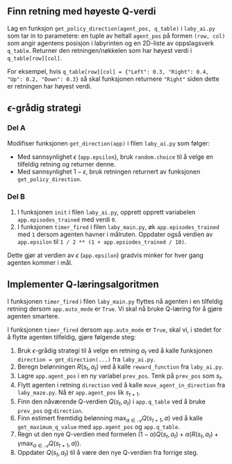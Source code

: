 ## Finn retning med høyeste Q-verdi

Lag en funksjon `get_policy_direction(agent_pos, q_table)` i `laby_ai.py` som tar in to parametere: en tuple av heltall `agent_pos` på formen `(row, col)` som angir agentens posisjon i labyrinten og en 2D-liste av oppslagsverk `q_table`. Returner den retningen/nøkkelen som har høyest verdi i `q_table[row][col]`.

For eksempel, hvis `q_table[row][col] = {"Left": 0.3, "Right": 0.4, "Up": 0.2, "Down": 0.3}` så skal funksjonen returnere `"Right"` siden dette er retningen har høyest verdi.

## $\epsilon$-grådig strategi

### Del A

Modifiser funksjonen `get_direction(app)` i filen `laby_ai.py` som følger:

- Med sannsynlighet $\epsilon$ (`app.epsilon`), bruk `random.choice` til å velge en tilfeldig retning og returner denne.
- Med sannsynlighet $1-\epsilon$, bruk retningen returnert av funksjonen `get_policy_direction`.

### Del B

1. I funksjonen `init` i filen `laby_ai.py`, opprett opprett variabelen `app.episodes_trained` med verdi `0`.
2. I funksjonen `timer_fired` i filen `laby_main.py`, øk `app.episodes_trained` med `1` dersom agenten havner i målruten. Oppdater også verdien av `app.epsilon` til `1 / 2 ** (1 + app.epsiodes_trained / 10)`.

Dette gjør at verdien av $\epsilon$ (`app.epsilon`) gradvis minker for hver gang agenten kommer i mål.

## Implementer Q-læringsalgoritmen

I funksjonen `timer_fired` i filen `laby_main.py` flyttes nå agenten i en tilfeldig retning dersom `app.auto_mode` er `True`. Vi skal nå bruke Q-læring for å gjøre agenten smartere.

I funksjonen `timer_fired` dersom `app.auto_mode` er `True`, skal vi, i stedet for å flytte agenten tilfeldig, gjøre følgende steg:

1. Bruk $\epsilon$-grådig strategi til å velge en retning $a_t$ ved å kalle funksjonen `direction = get_direction(...)` fra `laby_ai.py`.
2. Beregn belønningen $R(s_t, a_t)$ ved å kalle `reward_function` fra `laby_ai.py`.
3. Lagre `app.agent_pos` i en ny variabel `prev_pos`. Tenk på `prev_pos` som $s_t$.
4. Flytt agenten i retning `direction` ved å kalle `move_agent_in_direction` fra `laby_maze.py`. Nå er `app.agent_pos` lik $s_{t+1}$.
5. Finn den nåværende Q-verdien $Q(s_t, a_t)$ i `app.q_table` ved å bruke `prev_pos` og `direction`.
6. Finn estimert fremtidig belønning $\max_{a\in\mathcal{A}}Q(s_{t+1}, a)$ ved å kalle `get_maximum_q_value` med `app.agent_pos` og `app.q_table`.
7. Regn ut den nye Q-verdien med formelen $(1-\alpha)Q(s_t, a_t) + \alpha\left(R(s_t, a_t) + \gamma\max_{a\in\mathcal{A}}Q(s_{t+1}, a)\right)$.
8. Oppdater $Q(s_t, a_t)$ til å være den nye Q-verdien fra forrige steg.
